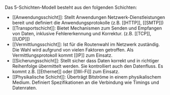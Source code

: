 Das 5-Schichten-Modell besteht aus den folgenden Schichten:

- [[Anwendungsschicht]]: Stellt Anwendungen Netzwerk-Dienstleistungen bereit und definiert die Anwendungsprotokolle (z.B. [[HTTP]], [[SMTP]])
- [[Transportschicht]]: Bietet Mechanismen zum Senden und Empfangen von Daten, inklusive Fehlererkennung und Korrektur. (z.B. [[TCP]], [[UDP]])
- [[Vermittlungsschicht]]: Ist für die Routenwahl im Netzwerk zuständig. Die Wahl wird aufgrund von vielen Faktoren getroffen. Als Vermittlungsprotokoll kommt [[IP]] zum Einsatz.
- [[Sicherungsschicht]]: Stellt sicher dass Daten korrekt und in richtiger Reihenfolge übermittelt werden. Sie kontrolliert auch den Datenfluss. Es kommt z.B. [[Ethernet]] oder [[Wi-Fi]] zum Einsatz.
- [[Physikalische Schicht]]: Überträgt Bitströme in einem physikalischem Medium. Definiert Spezifikationen an die Verbindung wie Timings und Datenraten.